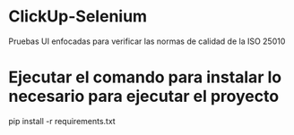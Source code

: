 # ClickUp-Selenium

Pruebas UI enfocadas para verificar las normas de calidad de la ISO 25010

# Ejecutar el comando para instalar lo necesario para ejecutar el proyecto

pip install -r requirements.txt
